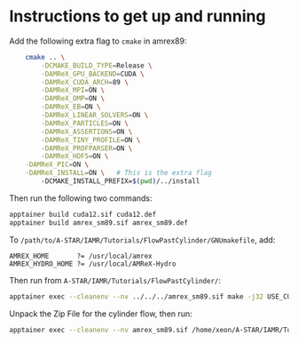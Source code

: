 # Instructions to get up and running



Add the following extra flag to `cmake` in amrex89: 
```bash
	cmake .. \
		-DCMAKE_BUILD_TYPE=Release \
		-DAMReX_GPU_BACKEND=CUDA \
		-DAMReX_CUDA_ARCH=89 \
		-DAMReX_MPI=ON \
		-DAMReX_OMP=ON \
		-DAMReX_EB=ON \
		-DAMReX_LINEAR_SOLVERS=ON \
		-DAMReX_PARTICLES=ON \
		-DAMReX_ASSERTIONS=ON \
		-DAMReX_TINY_PROFILE=ON \
		-DAMReX_PROFPARSER=ON \
		-DAMReX_HDF5=ON \
    -DAMReX_PIC=ON \
    -DAMReX_INSTALL=ON \   # This is the extra flag
		-DCMAKE_INSTALL_PREFIX=$(pwd)/../install
```

Then run the following two commands:
```bash
apptainer build cuda12.sif cuda12.def
apptainer build amrex_sm89.sif amrex_sm89.def
```
To `/path/to/A-STAR/IAMR/Tutorials/FlowPastCylinder/GNUmakefile`, add:
```make
AMREX_HOME       ?= /usr/local/amrex
AMREX_HYDRO_HOME ?= /usr/local/AMReX-Hydro
```
Then run from `A-STAR/IAMR/Tutorials/FlowPastCylinder/`:
```bash
apptainer exec --cleanenv --nv ../../../amrex_sm89.sif make -j32 USE_CUDA=TRUE USE_OMP=TRUE
```
Unpack the Zip File for the cylinder flow, then run:
```bash
apptainer exec --cleanenv --nv amrex_sm89.sif /home/xeon/A-STAR/IAMR/Tutorials/FlowPastCylinder/amr3d.gnu.MPI.CUDA.ex  /home/xeon/A-STAR/cylinder_test/inputs.3d.flow_past_cylinder-x
```

